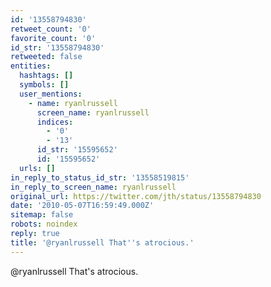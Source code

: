 ```yaml
---
id: '13558794830'
retweet_count: '0'
favorite_count: '0'
id_str: '13558794830'
retweeted: false
entities:
  hashtags: []
  symbols: []
  user_mentions:
    - name: ryanlrussell
      screen_name: ryanlrussell
      indices:
        - '0'
        - '13'
      id_str: '15595652'
      id: '15595652'
  urls: []
in_reply_to_status_id_str: '13558519815'
in_reply_to_screen_name: ryanlrussell
original_url: https://twitter.com/jth/status/13558794830
date: '2010-05-07T16:59:49.000Z'
sitemap: false
robots: noindex
reply: true
title: '@ryanlrussell That''s atrocious.'
---
```


@ryanlrussell That's atrocious.